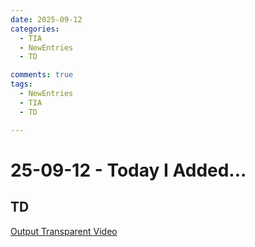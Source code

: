 ```yaml
---
date: 2025-09-12
categories:
  - TIA
  - NewEntries
  - TD

comments: true
tags:
  - NewEntries
  - TIA
  - TD

---
```

# 25-09-12 - Today I Added...

## TD

[Output Transparent Video](../../TD/TECHNIQUES/OutputTransparentVideos.md)


